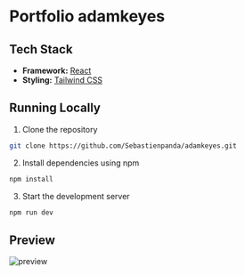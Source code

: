 # Portfolio adamkeyes

## Tech Stack

- **Framework:** [React](https://react.dev/blog/2023/03/16/introducing-react-dev)
- **Styling:** [Tailwind CSS](https://tailwindcss.com)

## Running Locally

1. Clone the repository

```bash
git clone https://github.com/Sebastienpanda/adamkeyes.git
```
2. Install dependencies using npm

```bash
npm install
```
3. Start the development server

```bash
npm run dev
```
## Preview

![preview](https://github.com/Sebastienpanda/adamkeyes/assets/99547061/e0aad6a8-0586-4443-ac92-1c6d50be542d)
